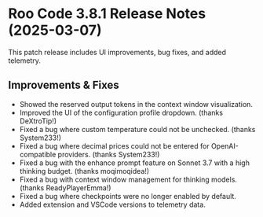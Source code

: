 # Roo Code 3.8.1 Release Notes (2025-03-07)

This patch release includes UI improvements, bug fixes, and added telemetry.

## Improvements & Fixes

*   Showed the reserved output tokens in the context window visualization.
*   Improved the UI of the configuration profile dropdown. (thanks DeXtroTip!)
*   Fixed a bug where custom temperature could not be unchecked. (thanks System233!)
*   Fixed a bug where decimal prices could not be entered for OpenAI-compatible providers. (thanks System233!)
*   Fixed a bug with the enhance prompt feature on Sonnet 3.7 with a high thinking budget. (thanks moqimoqidea!)
*   Fixed a bug with context window management for thinking models. (thanks ReadyPlayerEmma!)
*   Fixed a bug where checkpoints were no longer enabled by default.
*   Added extension and VSCode versions to telemetry data.